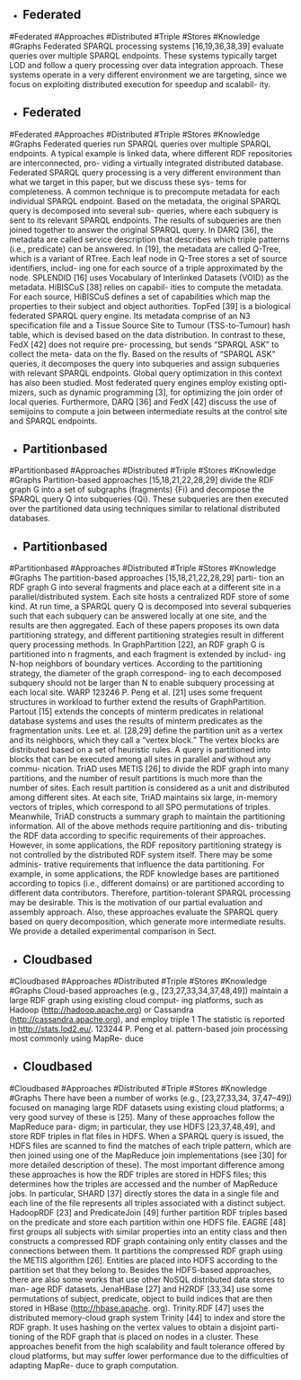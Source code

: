 - ## Federated
#Federated #Approaches #Distributed #Triple #Stores #Knowledge #Graphs 
Federated SPARQL processing systems [16,19,36,38,39] evaluate queries over multiple SPARQL endpoints. These systems typically target LOD and follow a query processing over data integration approach. These systems operate in a very different environment we are targeting, since we focus on exploiting distributed execution for speedup and scalabil- ity.

- ## Federated
#Federated #Approaches #Distributed #Triple #Stores #Knowledge #Graphs 
Federated queries run SPARQL queries over multiple SPARQL endpoints. A typical example is linked data, where different RDF repositories are interconnected, pro- viding a virtually integrated distributed database. Federated SPARQL query processing is a very different environment than what we target in this paper, but we discuss these sys- tems for completeness. A common technique is to precompute metadata for each individual SPARQL endpoint. Based on the metadata, the original SPARQL query is decomposed into several sub- queries, where each subquery is sent to its relevant SPARQL endpoints. The results of subqueries are then joined together to answer the original SPARQL query. In DARQ [36], the metadata are called service description that describes which triple patterns (i.e., predicate) can be answered. In [19], the metadata are called Q-Tree, which is a variant of RTree. Each leaf node in Q-Tree stores a set of source identifiers, includ- ing one for each source of a triple approximated by the node. SPLENDID [16] uses Vocabulary of Interlinked Datasets (VOID) as the metadata. HiBISCuS [38] relies on capabil- ities to compute the metadata. For each source, HiBISCuS defines a set of capabilities which map the properties to their subject and object authorities. TopFed [39] is a biological federated SPARQL query engine. Its metadata comprise of an N3 specification file and a Tissue Source Site to Tumour (TSS-to-Tumour) hash table, which is devised based on the data distribution. In contrast to these, FedX [42] does not require pre- processing, but sends “SPARQL ASK” to collect the meta- data on the fly. Based on the results of “SPARQL ASK” queries, it decomposes the query into subqueries and assign subqueries with relevant SPARQL endpoints. Global query optimization in this context has also been studied. Most federated query engines employ existing opti- mizers, such as dynamic programming [3], for optimizing the join order of local queries. Furthermore, DARQ [36] and FedX [42] discuss the use of semijoins to compute a join between intermediate results at the control site and SPARQL endpoints.

- ## Partitionbased
#Partitionbased #Approaches #Distributed #Triple #Stores #Knowledge #Graphs 
Partition-based approaches [15,18,21,22,28,29] divide the RDF graph G into a set of subgraphs (fragments) {Fi} and decompose the SPARQL query Q into subqueries {Qi}. These subqueries are then executed over the partitioned data using techniques similar to relational distributed databases.

- ## Partitionbased
#Partitionbased #Approaches #Distributed #Triple #Stores #Knowledge #Graphs 
The partition-based approaches [15,18,21,22,28,29] parti- tion an RDF graph G into several fragments and place each at a different site in a parallel/distributed system. Each site hosts a centralized RDF store of some kind. At run time, a SPARQL query Q is decomposed into several subqueries such that each subquery can be answered locally at one site, and the results are then aggregated. Each of these papers proposes its own data partitioning strategy, and different partitioning strategies result in different query processing methods. In GraphPartition [22], an RDF graph G is partitioned into n fragments, and each fragment is extended by includ- ing N-hop neighbors of boundary vertices. According to the partitioning strategy, the diameter of the graph correspond- ing to each decomposed subquery should not be larger than N to enable subquery processing at each local site. WARP 123246 P. Peng et al. [21] uses some frequent structures in workload to further extend the results of GraphPartition. Partout [15] extends the concepts of minterm predicates in relational database systems and uses the results of minterm predicates as the fragmentation units. Lee et. al. [28,29] define the partition unit as a vertex and its neighbors, which they call a “vertex block.” The vertex blocks are distributed based on a set of heuristic rules. A query is partitioned into blocks that can be executed among all sites in parallel and without any commu- nication. TriAD uses METIS [26] to divide the RDF graph into many partitions, and the number of result partitions is much more than the number of sites. Each result partition is considered as a unit and distributed among different sites. At each site, TriAD maintains six large, in-memory vectors of triples, which correspond to all SPO permutations of triples. Meanwhile, TriAD constructs a summary graph to maintain the partitioning information. All of the above methods require partitioning and dis- tributing the RDF data according to specific requirements of their approaches. However, in some applications, the RDF repository partitioning strategy is not controlled by the distributed RDF system itself. There may be some adminis- trative requirements that influence the data partitioning. For example, in some applications, the RDF knowledge bases are partitioned according to topics (i.e., different domains) or are partitioned according to different data contributors. Therefore, partition-tolerant SPARQL processing may be desirable. This is the motivation of our partial evaluation and assembly approach. Also, these approaches evaluate the SPARQL query based on query decomposition, which generate more intermediate results. We provide a detailed experimental comparison in Sect.

- ## Cloudbased
#Cloudbased #Approaches #Distributed #Triple #Stores #Knowledge #Graphs 
Cloud-based approaches (e.g., [23,27,33,34,37,48,49]) maintain a large RDF graph using existing cloud comput- ing platforms, such as Hadoop (http://hadoop.apache.org) or Cassandra (http://cassandra.apache.org), and employ triple 1 The statistic is reported in http://stats.lod2.eu/. 123244 P. Peng et al. pattern-based join processing most commonly using MapRe- duce

- ## Cloudbased
#Cloudbased #Approaches #Distributed #Triple #Stores #Knowledge #Graphs 
There have been a number of works (e.g., [23,27,33,34, 37,47–49]) focused on managing large RDF datasets using existing cloud platforms; a very good survey of these is [25]. Many of these approaches follow the MapReduce para- digm; in particular, they use HDFS [23,37,48,49], and store RDF triples in flat files in HDFS. When a SPARQL query is issued, the HDFS files are scanned to find the matches of each triple pattern, which are then joined using one of the MapReduce join implementations (see [30] for more detailed description of these). The most important difference among these approaches is how the RDF triples are stored in HDFS files; this determines how the triples are accessed and the number of MapReduce jobs. In particular, SHARD [37] directly stores the data in a single file and each line of the file represents all triples associated with a distinct subject. HadoopRDF [23] and PredicateJoin [49] further partition RDF triples based on the predicate and store each partition within one HDFS file. EAGRE [48] first groups all subjects with similar properties into an entity class and then constructs a compressed RDF graph containing only entity classes and the connections between them. It partitions the compressed RDF graph using the METIS algorithm [26]. Entities are placed into HDFS according to the partition set that they belong to. Besides the HDFS-based approaches, there are also some works that use other NoSQL distributed data stores to man- age RDF datasets. JenaHBase [27] and H2RDF [33,34] use some permutations of subject, predicate, object to build indices that are then stored in HBase (http://hbase.apache. org). Trinity.RDF [47] uses the distributed memory-cloud graph system Trinity [44] to index and store the RDF graph. It uses hashing on the vertex values to obtain a disjoint parti- tioning of the RDF graph that is placed on nodes in a cluster. These approaches benefit from the high scalability and fault tolerance offered by cloud platforms, but may suffer lower performance due to the difficulties of adapting MapRe- duce to graph computation.

